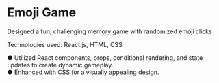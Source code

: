 # Emoji Game

Designed a fun, challenging memory game with randomized emoji clicks

Technologies used: React.js, HTML, CSS

● Utilized React components, props, conditional rendering, and state updates to create dynamic gameplay.                                  
● Enhanced with CSS for a visually appealing design.
